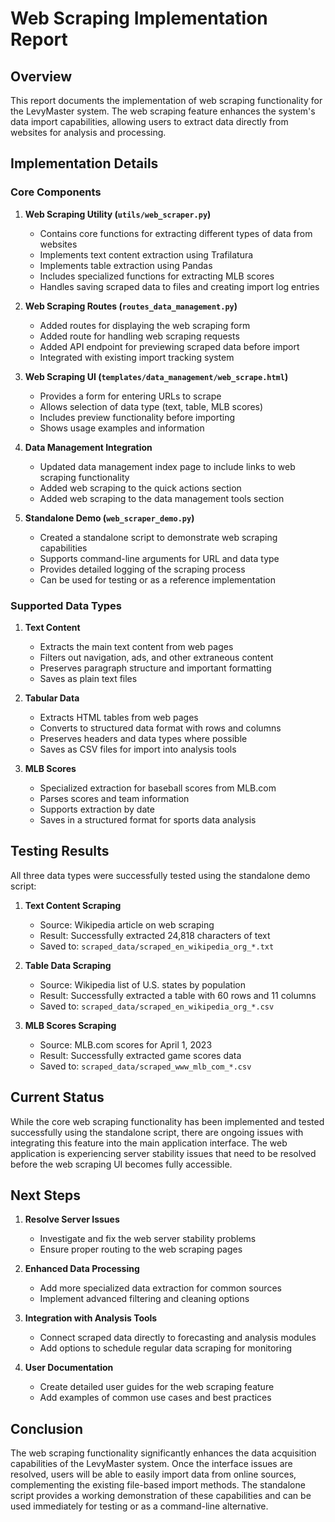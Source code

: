 # Web Scraping Implementation Report

## Overview
This report documents the implementation of web scraping functionality for the LevyMaster system. The web scraping feature enhances the system's data import capabilities, allowing users to extract data directly from websites for analysis and processing.

## Implementation Details

### Core Components

1. **Web Scraping Utility (`utils/web_scraper.py`)**
   - Contains core functions for extracting different types of data from websites
   - Implements text content extraction using Trafilatura
   - Implements table extraction using Pandas
   - Includes specialized functions for extracting MLB scores
   - Handles saving scraped data to files and creating import log entries

2. **Web Scraping Routes (`routes_data_management.py`)**
   - Added routes for displaying the web scraping form
   - Added route for handling web scraping requests
   - Added API endpoint for previewing scraped data before import
   - Integrated with existing import tracking system

3. **Web Scraping UI (`templates/data_management/web_scrape.html`)**
   - Provides a form for entering URLs to scrape
   - Allows selection of data type (text, table, MLB scores)
   - Includes preview functionality before importing
   - Shows usage examples and information

4. **Data Management Integration**
   - Updated data management index page to include links to web scraping functionality
   - Added web scraping to the quick actions section
   - Added web scraping to the data management tools section

5. **Standalone Demo (`web_scraper_demo.py`)**
   - Created a standalone script to demonstrate web scraping capabilities
   - Supports command-line arguments for URL and data type
   - Provides detailed logging of the scraping process
   - Can be used for testing or as a reference implementation

### Supported Data Types

1. **Text Content**
   - Extracts the main text content from web pages
   - Filters out navigation, ads, and other extraneous content
   - Preserves paragraph structure and important formatting
   - Saves as plain text files

2. **Tabular Data**
   - Extracts HTML tables from web pages
   - Converts to structured data format with rows and columns
   - Preserves headers and data types where possible
   - Saves as CSV files for import into analysis tools

3. **MLB Scores**
   - Specialized extraction for baseball scores from MLB.com
   - Parses scores and team information
   - Supports extraction by date
   - Saves in a structured format for sports data analysis

## Testing Results

All three data types were successfully tested using the standalone demo script:

1. **Text Content Scraping**
   - Source: Wikipedia article on web scraping
   - Result: Successfully extracted 24,818 characters of text
   - Saved to: `scraped_data/scraped_en_wikipedia_org_*.txt`

2. **Table Data Scraping**
   - Source: Wikipedia list of U.S. states by population
   - Result: Successfully extracted a table with 60 rows and 11 columns
   - Saved to: `scraped_data/scraped_en_wikipedia_org_*.csv`

3. **MLB Scores Scraping**
   - Source: MLB.com scores for April 1, 2023
   - Result: Successfully extracted game scores data
   - Saved to: `scraped_data/scraped_www_mlb_com_*.csv`

## Current Status

While the core web scraping functionality has been implemented and tested successfully using the standalone script, there are ongoing issues with integrating this feature into the main application interface. The web application is experiencing server stability issues that need to be resolved before the web scraping UI becomes fully accessible.

## Next Steps

1. **Resolve Server Issues**
   - Investigate and fix the web server stability problems
   - Ensure proper routing to the web scraping pages

2. **Enhanced Data Processing**
   - Add more specialized data extraction for common sources
   - Implement advanced filtering and cleaning options

3. **Integration with Analysis Tools**
   - Connect scraped data directly to forecasting and analysis modules
   - Add options to schedule regular data scraping for monitoring

4. **User Documentation**
   - Create detailed user guides for the web scraping feature
   - Add examples of common use cases and best practices

## Conclusion

The web scraping functionality significantly enhances the data acquisition capabilities of the LevyMaster system. Once the interface issues are resolved, users will be able to easily import data from online sources, complementing the existing file-based import methods. The standalone script provides a working demonstration of these capabilities and can be used immediately for testing or as a command-line alternative.